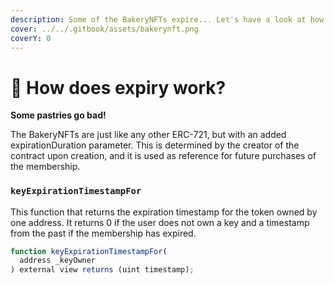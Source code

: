 ```yaml
---
description: Some of the BakeryNFTs expire... Let's have a look at how that works...
cover: ../../.gitbook/assets/bakerynft.png
coverY: 0
---
```


# 📅 How does expiry work?

**Some pastries go bad!**

The BakeryNFTs are just like any other ERC-721, but with an added expirationDuration parameter. This is determined by the creator of the contract upon creation, and it is used as reference for future purchases of the membership.

### `keyExpirationTimestampFor`

This function that returns the expiration timestamp for the token owned by one address. It returns 0 if the user does not own a key and a timestamp from the past if the membership has expired.

```javascript
function keyExpirationTimestampFor(
  address _keyOwner
) external view returns (uint timestamp);
```
